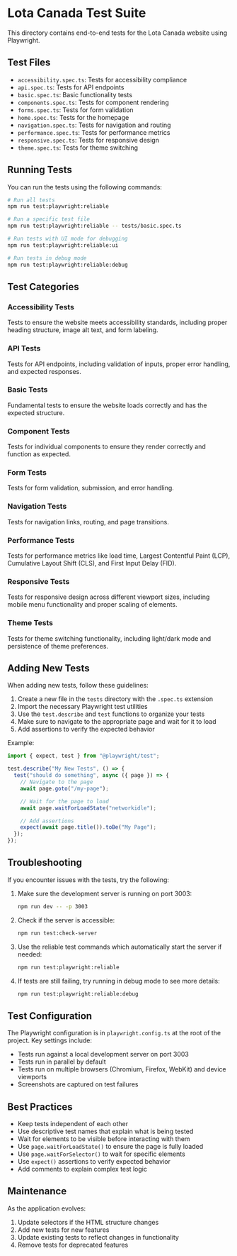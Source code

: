 # Lota Canada Test Suite

This directory contains end-to-end tests for the Lota Canada website using Playwright.

## Test Files

- `accessibility.spec.ts`: Tests for accessibility compliance
- `api.spec.ts`: Tests for API endpoints
- `basic.spec.ts`: Basic functionality tests
- `components.spec.ts`: Tests for component rendering
- `forms.spec.ts`: Tests for form validation
- `home.spec.ts`: Tests for the homepage
- `navigation.spec.ts`: Tests for navigation and routing
- `performance.spec.ts`: Tests for performance metrics
- `responsive.spec.ts`: Tests for responsive design
- `theme.spec.ts`: Tests for theme switching

## Running Tests

You can run the tests using the following commands:

```bash
# Run all tests
npm run test:playwright:reliable

# Run a specific test file
npm run test:playwright:reliable -- tests/basic.spec.ts

# Run tests with UI mode for debugging
npm run test:playwright:reliable:ui

# Run tests in debug mode
npm run test:playwright:reliable:debug
```

## Test Categories

### Accessibility Tests

Tests to ensure the website meets accessibility standards, including proper heading structure, image alt text, and form labeling.

### API Tests

Tests for API endpoints, including validation of inputs, proper error handling, and expected responses.

### Basic Tests

Fundamental tests to ensure the website loads correctly and has the expected structure.

### Component Tests

Tests for individual components to ensure they render correctly and function as expected.

### Form Tests

Tests for form validation, submission, and error handling.

### Navigation Tests

Tests for navigation links, routing, and page transitions.

### Performance Tests

Tests for performance metrics like load time, Largest Contentful Paint (LCP), Cumulative Layout Shift (CLS), and First Input Delay (FID).

### Responsive Tests

Tests for responsive design across different viewport sizes, including mobile menu functionality and proper scaling of elements.

### Theme Tests

Tests for theme switching functionality, including light/dark mode and persistence of theme preferences.

## Adding New Tests

When adding new tests, follow these guidelines:

1. Create a new file in the `tests` directory with the `.spec.ts` extension
2. Import the necessary Playwright test utilities
3. Use the `test.describe` and `test` functions to organize your tests
4. Make sure to navigate to the appropriate page and wait for it to load
5. Add assertions to verify the expected behavior

Example:

```typescript
import { expect, test } from "@playwright/test";

test.describe("My New Tests", () => {
  test("should do something", async ({ page }) => {
    // Navigate to the page
    await page.goto("/my-page");

    // Wait for the page to load
    await page.waitForLoadState("networkidle");

    // Add assertions
    expect(await page.title()).toBe("My Page");
  });
});
```

## Troubleshooting

If you encounter issues with the tests, try the following:

1. Make sure the development server is running on port 3003:

   ```bash
   npm run dev -- -p 3003
   ```

2. Check if the server is accessible:

   ```bash
   npm run test:check-server
   ```

3. Use the reliable test commands which automatically start the server if needed:

   ```bash
   npm run test:playwright:reliable
   ```

4. If tests are still failing, try running in debug mode to see more details:
   ```bash
   npm run test:playwright:reliable:debug
   ```

## Test Configuration

The Playwright configuration is in `playwright.config.ts` at the root of the project. Key settings include:

- Tests run against a local development server on port 3003
- Tests run in parallel by default
- Tests run on multiple browsers (Chromium, Firefox, WebKit) and device viewports
- Screenshots are captured on test failures

## Best Practices

- Keep tests independent of each other
- Use descriptive test names that explain what is being tested
- Wait for elements to be visible before interacting with them
- Use `page.waitForLoadState()` to ensure the page is fully loaded
- Use `page.waitForSelector()` to wait for specific elements
- Use `expect()` assertions to verify expected behavior
- Add comments to explain complex test logic

## Maintenance

As the application evolves:

1. Update selectors if the HTML structure changes
2. Add new tests for new features
3. Update existing tests to reflect changes in functionality
4. Remove tests for deprecated features
